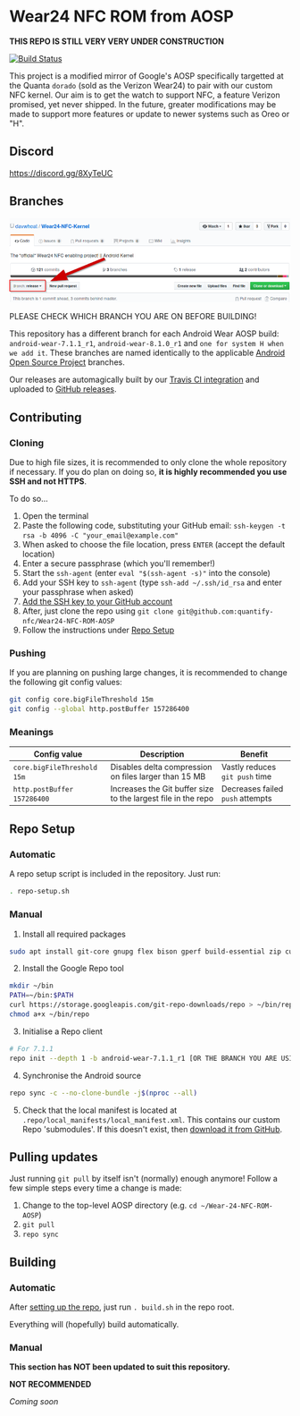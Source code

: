 # Wear24 NFC ROM from AOSP

**THIS REPO IS STILL VERY VERY UNDER CONSTRUCTION**

[![Build Status](https://travis-ci.com/quantify-nfc/Wear24-NFC-ROM-AOSP.svg?branch=android-wear-7.1.1_r1)](https://travis-ci.com/quantify-nfc/Wear24-NFC-ROM-AOSP)

This project is a modified mirror of Google's AOSP specifically targetted at the Quanta `dorado` (sold as the Verizon Wear24) to pair with our custom NFC kernel. Our aim is to get the watch to support NFC, a feature Verizon promised, yet never shipped. In the future, greater modifications may be made to support more features or update to newer systems such as Oreo or "H".

## Discord

https://discord.gg/8XyTeUC

## Branches

![](check_your_branch.png)

PLEASE CHECK WHICH BRANCH YOU ARE ON BEFORE BUILDING!

This repository has a different branch for each Android Wear AOSP build: `android-wear-7.1.1_r1`, `android-wear-8.1.0_r1` and `one for system H when we add it`. These branches are named identically to the applicable [Android Open Source Project](https://android.googlesource.com/) branches.

Our releases are automagically built by our [Travis CI integration](https://travis-ci.org/quantify-nfc/Wear24-NFC-ROM-AOSP/branches) and uploaded to [GitHub releases](https://github.com/quantify-nfc/Wear24-NFC-ROM-AOSP/releases).

## Contributing

### Cloning

Due to high file sizes, it is recommended to only clone the whole repository if necessary. If you do plan on doing so, **it is highly recommended you use SSH and not HTTPS**.

To do so...
1. Open the terminal
2. Paste the following code, substituting your GitHub email: `ssh-keygen -t rsa -b 4096 -C "your_email@example.com"`
3. When asked to choose the file location, press `ENTER` (accept the default location)
4. Enter a secure passphrase (which you'll remember!)
5. Start the `ssh-agent` (enter `eval "$(ssh-agent -s)"` into the console)
6. Add your SSH key to `ssh-agent` (type `ssh-add ~/.ssh/id_rsa` and enter your passphrase when asked)
7. [Add the SSH key to your GitHub account](https://help.github.com/en/articles/adding-a-new-ssh-key-to-your-github-account)
8. After, just clone the repo using `git clone git@github.com:quantify-nfc/Wear24-NFC-ROM-AOSP`
9. Follow the instructions under [Repo Setup](#repo-setup)

### Pushing

If you are planning on pushing large changes, it is recommended to change the following git config values:

```bash
git config core.bigFileThreshold 15m
git config --global http.postBuffer 157286400
```

### Meanings

|Config value|Description|Benefit|
|---|---|---|
|`core.bigFileThreshold 15m`|Disables delta compression on files larger than 15 MB|Vastly reduces `git push` time|
|`http.postBuffer 157286400`|Increases the Git buffer size to the largest file in the repo|Decreases failed `push` attempts|

## Repo Setup

### Automatic

A repo setup script is included in the repository. Just run:

```bash
. repo-setup.sh
```

### Manual

1. Install all required packages

```bash
sudo apt install git-core gnupg flex bison gperf build-essential zip curl zlib1g-dev gcc-multilib g++-multilib libc6-dev-i386 lib32ncurses5-dev x11proto-core-dev libx11-dev lib32z-dev libgl1-mesa-dev libxml2-utils xsltproc unzip
```

2. Install the Google Repo tool

```bash
mkdir ~/bin
PATH=~/bin:$PATH
curl https://storage.googleapis.com/git-repo-downloads/repo > ~/bin/repo
chmod a+x ~/bin/repo
```

3. Initialise a Repo client

```bash
# For 7.1.1
repo init --depth 1 -b android-wear-7.1.1_r1 [OR THE BRANCH YOU ARE USING] -u https://android.googlesource.com/platform/manifest
```

4. Synchronise the Android source

```bash
repo sync -c --no-clone-bundle -j$(nproc --all)
```

5. Check that the local manifest is located at `.repo/local_manifests/local_manifest.xml`. This contains our custom Repo 'submodules'. If this doesn't exist, then [download it from GitHub](https://github.com/quantify-nfc/Wear24-NFC-ROM-AOSP/blob/android-wear-7.1.1_r1/.repo/local_manifests/local_manifest.xml).

## Pulling updates

Just running `git pull` by itself isn't (normally) enough anymore! Follow a few simple steps every time a change is made:
1. Change to the top-level AOSP directory (e.g. `cd ~/Wear-24-NFC-ROM-AOSP`)
2. `git pull`
3. `repo sync`

## Building

### Automatic

After [setting up the repo](#repo-setup), just run `. build.sh` in the repo root.

Everything will (hopefully) build automatically.

### Manual

**This section has NOT been updated to suit this repository.**

**NOT RECOMMENDED**

*Coming soon*


